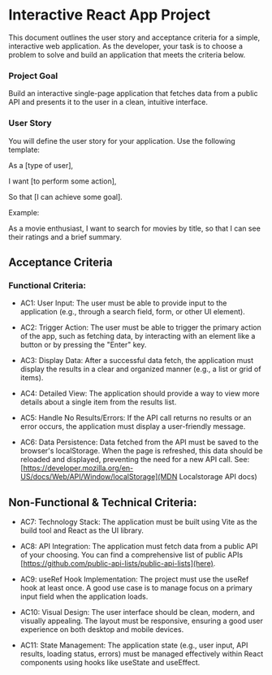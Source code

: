 # Interactive React App Project

This document outlines the user story and acceptance criteria for a simple, interactive web application. As the developer, your task is to choose a problem to solve and build an application that meets the criteria below.

### Project Goal

Build an interactive single-page application that fetches data from a public API and presents it to the user in a clean, intuitive interface.

### User Story

You will define the user story for your application. Use the following template:

As a [type of user],

I want [to perform some action],

So that [I can achieve some goal].

Example:

As a movie enthusiast, I want to search for movies by title, so that I can see their ratings and a brief summary.

## Acceptance Criteria

### Functional Criteria:

- AC1: User Input: The user must be able to provide input to the application (e.g., through a search field, form, or other UI element).

- AC2: Trigger Action: The user must be able to trigger the primary action of the app, such as fetching data, by interacting with an element like a button or by pressing the "Enter" key.

- AC3: Display Data: After a successful data fetch, the application must display the results in a clear and organized manner (e.g., a list or grid of items).

- AC4: Detailed View: The application should provide a way to view more details about a single item from the results list.

- AC5: Handle No Results/Errors: If the API call returns no results or an error occurs, the application must display a user-friendly message.

- AC6: Data Persistence: Data fetched from the API must be saved to the browser's localStorage. When the page is refreshed, this data should be reloaded and displayed, preventing the need for a new API call. See: [https://developer.mozilla.org/en-US/docs/Web/API/Window/localStorage](MDN Localstorage API docs)

## Non-Functional & Technical Criteria:

- AC7: Technology Stack: The application must be built using Vite as the build tool and React as the UI library.

- AC8: API Integration: The application must fetch data from a public API of your choosing. You can find a comprehensive list of public APIs [https://github.com/public-api-lists/public-api-lists](here).

- AC9: useRef Hook Implementation: The project must use the useRef hook at least once. A good use case is to manage focus on a primary input field when the application loads.

- AC10: Visual Design: The user interface should be clean, modern, and visually appealing. The layout must be responsive, ensuring a good user experience on both desktop and mobile devices.

- AC11: State Management: The application state (e.g., user input, API results, loading status, errors) must be managed effectively within React components using hooks like useState and useEffect.
